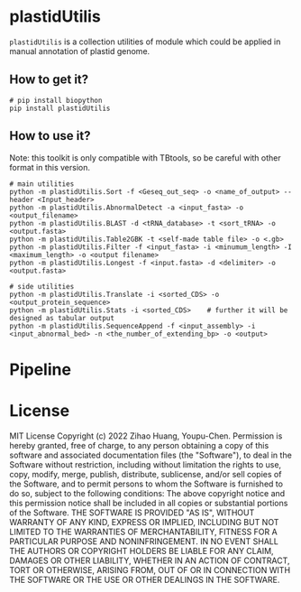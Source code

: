 # plastidUtilis

`plastidUtilis` is a collection utilities of module which could be applied in manual annotation of plastid genome.



## How to get it?

```shell
# pip install biopython
pip install plastidUtilis
```



## How to use it?

Note: this toolkit is only compatible with TBtools, so be careful with other format in this version.

```shell
# main utilities
python -m plastidUtilis.Sort -f <Geseq_out_seq> -o <name_of_output> --header <Input_header>
python -m plastidUtilis.AbnormalDetect -a <input_fasta> -o <output_filename>
python -m plastidUtilis.BLAST -d <tRNA_database> -t <sort_tRNA> -o <output.fasta>
python -m plastidUtilis.Table2GBK -t <self-made table file> -o <.gb>
python -m plastidUtilis.Filter -f <input_fasta> -i <minumum_length> -I <maximum_length> -o <output filename>
python -m plastidUtilis.Longest -f <input.fasta> -d <delimiter> -o <output.fasta>

# side utilities
python -m plastidUtilis.Translate -i <sorted_CDS> -o <output_protein_sequence>
python -m plastidUtilis.Stats -i <sorted_CDS>    # further it will be designed as tabular output 
python -m plastidUtilis.SequenceAppend -f <input_assembly> -i <input_abnormal_bed> -n <the_number_of_extending_bp> -o <output>
```



# Pipeline



# License

MIT License
Copyright (c) 2022 Zihao Huang, Youpu-Chen.
Permission is hereby granted, free of charge, to any person obtaining a copy
of this software and associated documentation files (the "Software"), to deal in the Software without restriction, including without limitation the rights to use, copy, modify, merge, publish, distribute, sublicense, and/or sell copies of the Software, and to permit persons to whom the Software is furnished to do so, subject to the following conditions:
The above copyright notice and this permission notice shall be included in all copies or substantial portions of the Software.
THE SOFTWARE IS PROVIDED "AS IS", WITHOUT WARRANTY OF ANY KIND, EXPRESS OR IMPLIED, INCLUDING BUT NOT LIMITED TO THE WARRANTIES OF MERCHANTABILITY, FITNESS FOR A PARTICULAR PURPOSE AND NONINFRINGEMENT. IN NO EVENT SHALL THE AUTHORS OR COPYRIGHT HOLDERS BE LIABLE FOR ANY CLAIM, DAMAGES OR OTHER LIABILITY, WHETHER IN AN ACTION OF CONTRACT, TORT OR OTHERWISE, ARISING FROM, OUT OF OR IN CONNECTION WITH THE SOFTWARE OR THE USE OR OTHER DEALINGS IN THE SOFTWARE.